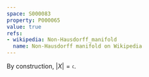 ```yaml
---
space: S000083
property: P000065
value: true
refs:
- wikipedia: Non-Hausdorff_manifold
  name: Non-Hausdorff manifold on Wikipedia
---
```


By construction, $|X| = \mathfrak{c}$.
